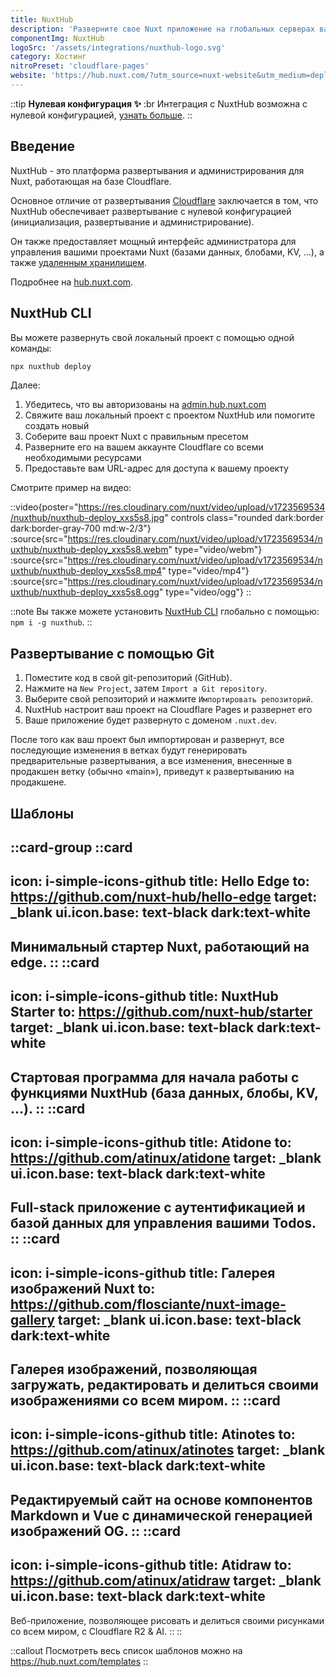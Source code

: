 ```yaml
---
title: NuxtHub
description: 'Разверните свое Nuxt приложение на глобальных серверах вашего аккаунта Cloudflare c нулевой конфигурацией.'
componentImg: NuxtHub
logoSrc: '/assets/integrations/nuxthub-logo.svg'
category: Хостинг
nitroPreset: 'cloudflare-pages'
website: 'https://hub.nuxt.com/?utm_source=nuxt-website&utm_medium=deploy-page'
---
```


::tip
**Нулевая конфигурация ✨**
:br
Интеграция с NuxtHub возможна с нулевой конфигурацией, [узнать больше](https://nitro.unjs.io/deploy#zero-config-providers).
::

## Введение

NuxtHub - это платформа развертывания и администрирования для Nuxt, работающая на базе Cloudflare.

Основное отличие от развертывания [Cloudflare](/deploy/cloudflare) заключается в том, что NuxtHub обеспечивает развертывание с нулевой конфигурацией (инициализация, развертывание и администрирование).

Он также предоставляет мощный интерфейс администратора для управления вашими проектами Nuxt (базами данных, блобами, KV, ...), а также [удаленным хранилищем](https://hub.nuxt.com/docs/getting-started/remote-storage?utm_source=nuxt-website&utm_medium=deploy-page).

Подробнее на [hub.nuxt.com](https://hub.nuxt.com/?utm_source=nuxt-website&utm_medium=deploy-page).

## NuxtHub CLI

Вы можете развернуть свой локальный проект с помощью одной команды:

```bash [Terminal]
npx nuxthub deploy
```

Далее:

1. Убедитесь, что вы авторизованы на [admin.hub.nuxt.com](https://admin.hub.nuxt.com/?utm_source=nuxt-website&utm_medium=deploy-page)
2. Свяжите ваш локальный проект с проектом NuxtHub или помогите создать новый
3. Соберите ваш проект Nuxt с правильным пресетом
4. Разверните его на вашем аккаунте Cloudflare со всеми необходимыми ресурсами
5. Предоставьте вам URL-адрес для доступа к вашему проекту

Смотрите пример на видео:

::video{poster="https://res.cloudinary.com/nuxt/video/upload/v1723569534/nuxthub/nuxthub-deploy_xxs5s8.jpg" controls class="rounded dark:border dark:border-gray-700 md:w-2/3"}
  :source{src="https://res.cloudinary.com/nuxt/video/upload/v1723569534/nuxthub/nuxthub-deploy_xxs5s8.webm" type="video/webm"}
  :source{src="https://res.cloudinary.com/nuxt/video/upload/v1723569534/nuxthub/nuxthub-deploy_xxs5s8.mp4" type="video/mp4"}
  :source{src="https://res.cloudinary.com/nuxt/video/upload/v1723569534/nuxthub/nuxthub-deploy_xxs5s8.ogg" type="video/ogg"}
::

::note
Вы также можете установить [NuxtHub CLI](https://github.com/nuxt-hub/cli) глобально с помощью: `npm i -g nuxthub`.
::

## Развертывание с помощью Git

1. Поместите код в свой git-репозиторий (GitHub).
2. Нажмите на `New Project`, затем `Import a Git repository`.
3. Выберите свой репозиторий и нажмите `Импортировать репозиторий`.
4. NuxtHub настроит ваш проект на Cloudflare Pages и развернет его
5. Ваше приложение будет развернуто с доменом `.nuxt.dev`.

После того как ваш проект был импортирован и развернут, все последующие изменения в ветках будут генерировать предварительные развертывания, а все изменения, внесенные в продакшен ветку (обычно «main»), приведут к развертыванию на продакшене.

## Шаблоны

::card-group
  ::card
  ---
  icon: i-simple-icons-github
  title: Hello Edge
  to: https://github.com/nuxt-hub/hello-edge
  target: _blank
  ui.icon.base: text-black dark:text-white
  ---
Минимальный стартер Nuxt, работающий на edge.
  ::
  ::card
  ---
  icon: i-simple-icons-github
  title: NuxtHub Starter
  to: https://github.com/nuxt-hub/starter
  target: _blank
  ui.icon.base: text-black dark:text-white
  ---
  Стартовая программа для начала работы с функциями NuxtHub (база данных, блобы, KV, ...).
  ::
  ::card
  ---

  icon: i-simple-icons-github
  title: Atidone
  to: https://github.com/atinux/atidone
  target: _blank
  ui.icon.base: text-black dark:text-white
  ---

  Full-stack приложение с аутентификацией и базой данных для управления вашими Todos.
  ::
  ::card
  ---

  icon: i-simple-icons-github
  title: Галерея изображений Nuxt
  to: https://github.com/flosciante/nuxt-image-gallery
  target: _blank
  ui.icon.base: text-black dark:text-white
  ---

  Галерея изображений, позволяющая загружать, редактировать и делиться своими изображениями со всем миром.
  ::
  ::card
  ---

  icon: i-simple-icons-github
  title: Atinotes
  to: https://github.com/atinux/atinotes
  target: _blank
  ui.icon.base: text-black dark:text-white
  ---

  Редактируемый сайт на основе компонентов Markdown и Vue с динамической генерацией изображений OG.
  ::
  ::card
  ---
  icon: i-simple-icons-github
  title: Atidraw
  to: https://github.com/atinux/atidraw
  target: _blank
  ui.icon.base: text-black dark:text-white
  ---
  Веб-приложение, позволяющее рисовать и делиться своими рисунками со всем миром, с Cloudflare R2 & AI.
  ::
::

::callout
Посмотреть весь список шаблонов можно на <https://hub.nuxt.com/templates>
::

